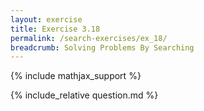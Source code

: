 ```yaml
---
layout: exercise
title: Exercise 3.18
permalink: /search-exercises/ex_18/
breadcrumb: Solving Problems By Searching
---
```


{% include mathjax_support %}

<div><i class="arrow-up loader" data-chapter="search-exercises" data-exercise="ex_18" data-rating="0"></i></div>
{% include_relative question.md %}
